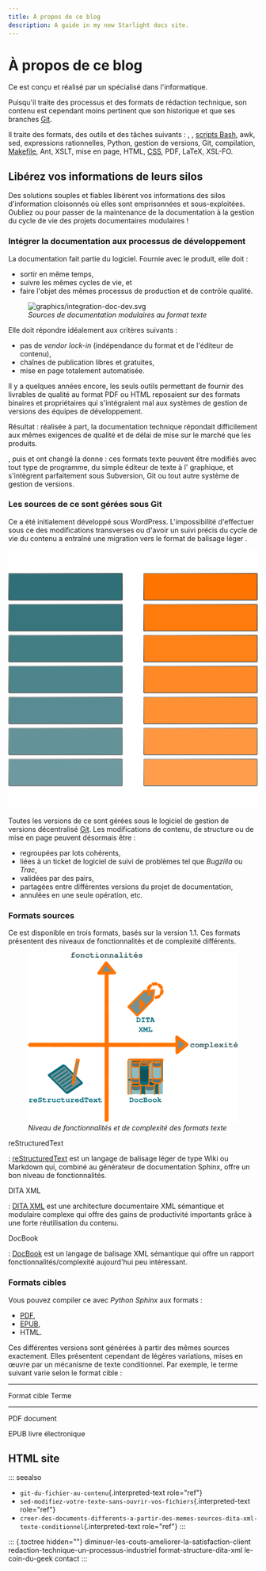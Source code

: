 ```yaml
---
title: À propos de ce blog
description: A guide in my new Starlight docs site.
---
```

# À propos de ce blog

Ce est conçu et réalisé par un spécialisé dans l\'informatique.

Puisqu\'il traite des processus et des formats de rédaction technique,
son contenu est cependant moins pertinent que son historique et que ses
branches
[Git](https://github.com/olivier-carrere/redaction-technique.org/).

Il traite des formats, des outils et des tâches suivants : , , [scripts
Bash](), awk, sed, expressions rationnelles, Python, gestion de
versions, Git, compilation, [Makefile](), Ant, XSLT, mise en page, HTML,
[CSS](), PDF, LaTeX, XSL-FO.

## Libérez vos informations de leurs silos

Des solutions souples et fiables libèrent vos informations des silos
d\'information cloisonnés où elles sont emprisonnées et sous-exploitées.
Oubliez ou pour passer de la maintenance de la documentation à la
gestion du cycle de vie des projets documentaires modulaires !

### Intégrer la documentation aux processus de développement

La documentation fait partie du logiciel. Fournie avec le produit, elle
doit :

-   sortir en même temps,
-   suivre les mêmes cycles de vie, et
-   faire l\'objet des mêmes processus de production et de contrôle
    qualité.

<figure>
<img src="graphics/integration-doc-dev.svg"
alt="graphics/integration-doc-dev.svg" />
<figcaption><em>Sources de documentation modulaires au format
texte</em></figcaption>
</figure>

Elle doit répondre idéalement aux critères suivants :

-   pas de *vendor lock-in* (indépendance du format et de l\'éditeur de
    contenu),
-   chaînes de publication libres et gratuites,
-   mise en page totalement automatisée.

Il y a quelques années encore, les seuls outils permettant de fournir
des livrables de qualité au format PDF ou HTML reposaient sur des
formats binaires et propriétaires qui s\'intégraient mal aux systèmes de
gestion de versions des équipes de développement.

Résultat : réalisée à part, la documentation technique répondait
difficilement aux mêmes exigences de qualité et de délai de mise sur le
marché que les produits.

, puis et ont changé la donne : ces formats texte peuvent être modifiés
avec tout type de programme, du simple éditeur de texte à l\' graphique,
et s\'intègrent parfaitement sous Subversion, Git ou tout autre système
de gestion de versions.

### Les sources de ce sont gérées sous Git

Ce a été initialement développé sous WordPress. L\'impossibilité
d\'effectuer sous ce des modifications transverses ou d\'avoir un suivi
précis du cycle de vie du contenu a entraîné une migration vers le
format de balisage léger .

![](graphics/documentation-life-cycle-framework.svg)

Toutes les versions de ce sont gérées sous le logiciel de gestion de
versions décentralisé [Git](). Les modifications de contenu, de
structure ou de mise en page peuvent désormais être :

-   regroupées par lots cohérents,
-   liées à un ticket de logiciel de suivi de problèmes tel que
    *Bugzilla* ou *Trac*,
-   validées par des pairs,
-   partagées entre différentes versions du projet de documentation,
-   annulées en une seule opération, etc.

### Formats sources

Ce est disponible en trois formats, basés sur la version 1.1. Ces
formats présentent des niveaux de fonctionnalités et de complexité
différents.

<figure>
<img src="graphics/fonctionnalites_complexite.svg"
alt="graphics/fonctionnalites_complexite.svg" />
<figcaption><em>Niveau de fonctionnalités et de complexité des formats
texte</em></figcaption>
</figure>

reStructuredText

:   [reStructuredText]() est un langage de balisage léger de type Wiki
    ou Markdown qui, combiné au générateur de documentation Sphinx,
    offre un bon niveau de fonctionnalités.

DITA XML

:   [DITA XML]() est une architecture documentaire XML sémantique et
    modulaire complexe qui offre des gains de productivité importants
    grâce à une forte réutilisation du contenu.

DocBook

:   [DocBook]() est un langage de balisage XML sémantique qui offre un
    rapport fonctionnalités/complexité aujourd\'hui peu intéressant.

### Formats cibles

Vous pouvez compiler ce avec *Python Sphinx* aux formats :

-   [PDF](),
-   [EPUB](),
-   HTML.

Ces différentes versions sont générées à partir des mêmes sources
exactement. Elles présentent cependant de légères variations, mises en
œuvre par un mécanisme de texte conditionnel. Par exemple, le terme
suivant varie selon le format cible :

  -------------------------------------------------------------
  Format cible                   Terme
  ------------------------------ ------------------------------
  PDF                            document

  EPUB                           livre électronique

  HTML                           site
  -------------------------------------------------------------

::: seealso
-   `git-du-fichier-au-contenu`{.interpreted-text role="ref"}
-   `sed-modifiez-votre-texte-sans-ouvrir-vos-fichiers`{.interpreted-text
    role="ref"}
-   `creer-des-documents-differents-a-partir-des-memes-sources-dita-xml-texte-conditionnel`{.interpreted-text
    role="ref"}
:::

::: {.toctree hidden=""}
diminuer-les-couts-ameliorer-la-satisfaction-client
redaction-technique-un-processus-industriel format-structure-dita-xml
le-coin-du-geek contact
:::
